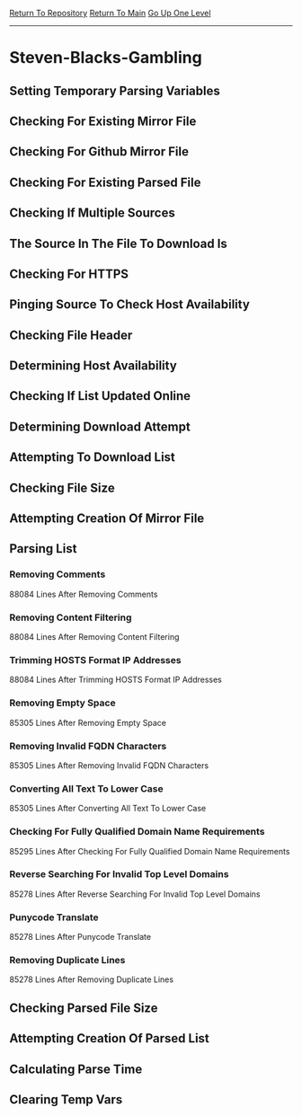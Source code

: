 [Return To Repository](https://github.com/bast69/piholeparser/)
[Return To Main](https://github.com/bast69/piholeparser/blob/master/RecentRunLogs/Mainlog.md)
[Go Up One Level](https://github.com/bast69/piholeparser/blob/master/RecentRunLogs/TopLevelScripts/30-Processing-External-Blacklists.md)
____________________________________
# Steven-Blacks-Gambling
## Setting Temporary Parsing Variables
## Checking For Existing Mirror File
## Checking For Github Mirror File
## Checking For Existing Parsed File
## Checking If Multiple Sources
## The Source In The File To Download Is
## Checking For HTTPS
## Pinging Source To Check Host Availability
## Checking File Header
## Determining Host Availability
## Checking If List Updated Online
## Determining Download Attempt
## Attempting To Download List
## Checking File Size
## Attempting Creation Of Mirror File
## Parsing List
### Removing Comments
88084 Lines After Removing Comments
### Removing Content Filtering
88084 Lines After Removing Content Filtering
### Trimming HOSTS Format IP Addresses
88084 Lines After Trimming HOSTS Format IP Addresses
### Removing Empty Space
85305 Lines After Removing Empty Space
### Removing Invalid FQDN Characters
85305 Lines After Removing Invalid FQDN Characters
### Converting All Text To Lower Case
85305 Lines After Converting All Text To Lower Case
### Checking For Fully Qualified Domain Name Requirements
85295 Lines After Checking For Fully Qualified Domain Name Requirements
### Reverse Searching For Invalid Top Level Domains
85278 Lines After Reverse Searching For Invalid Top Level Domains
### Punycode Translate
85278 Lines After Punycode Translate
### Removing Duplicate Lines
85278 Lines After Removing Duplicate Lines
## Checking Parsed File Size
## Attempting Creation Of Parsed List
## Calculating Parse Time
## Clearing Temp Vars
